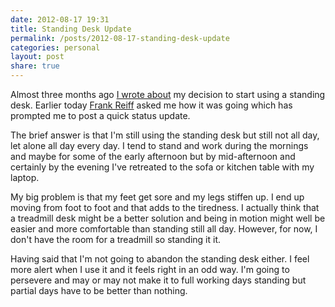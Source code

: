 ```yaml
---
date: 2012-08-17 19:31
title: Standing Desk Update
permalink: /posts/2012-08-17-standing-desk-update
categories: personal
layout: post
share: true
---
```


Almost three months ago [I wrote about](http://swwritings.com/post/2012-05-28-standing-desk) my decision to start using a standing desk. Earlier today [Frank Reiff](https://twitter.com/frankreiff) asked me how it was going which has prompted me to post a quick status update.

The brief answer is that I'm still using the standing desk but still not all day, let alone all day every day. I tend to stand and work during the mornings and maybe for some of the early afternoon but by mid-afternoon and certainly by the evening I've retreated to the sofa or kitchen table with my laptop.

My big problem is that my feet get sore and my legs stiffen up. I end up moving from foot to foot and that adds to the tiredness. I actually think that a treadmill desk might be a better solution and being in motion might well be easier and more comfortable than standing still all day. However, for now, I don't have the room for a treadmill so standing it it.

Having said that I'm not going to abandon the standing desk either. I feel more alert when I use it and it feels right in an odd way. I'm going to persevere and may or may not make it to full working days standing but partial days have to be better than nothing.
